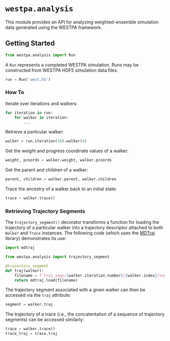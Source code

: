 # `westpa.analysis`

This module provides an API for analyzing weighted-ensemble simulation data
generated using the WESTPA framework.
 
## Getting Started

```py
from westpa.analysis import Run
```
A `Run` represents a completed WESTPA simulation. 
Runs may be constructed from WESTPA HDF5 simulation data files.
```py
run = Run('west.h5')
```

### How To

Iterate over iterations and walkers:
```py
for iteration in run:
    for walker in iteration:
        ...
```

Retrieve a particular walker:
```py
walker = run.iteration(10).walker(4)
```

Get the weight and progress coordinate values of a walker:
```py
weight, pcoords = walker.weight, walker.pcoords
```

Get the parent and children of a walker:
```py
parent, children = walker.parent, walker.children
```

Trace the ancestry of a walker back to an initial state:
```py
trace = walker.trace()
```

### Retrieving Trajectory Segments

The `trajectory_segment()` decorator transforms a function for loading the
trajectory of a particular walker into a trajectory descriptor attached to
both `Walker` and `Trace` instances. The following code (which uses the
[MDTraj](https://www.mdtraj.org/1.9.5/index.html) library) demonstrates its
use:

```py
import mdtraj

from westpa.analysis import trajectory_segment

@trajectory_segment
def traj(walker):
    filename = f'traj_segs/{walker.iteration.number}/{walker.index}/seg.h5'
    return mdtraj.load(filename)
```

The trajectory segment associated with a given walker can then be accessed via the `traj` attribute:
```py
segment = walker.traj
```
The trajectory of a trace (i.e., the concatentation of a sequence of 
trajectory segments) can be accessed similarly:
```py
trace = walker.trace()
trace_traj = trace.traj
```

